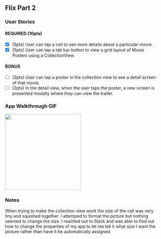 
## Flix Part 2

### User Stories

#### REQUIRED (10pts)
- [x] (5pts) User can tap a cell to see more details about a particular movie.
- [x] (5pts) User can tap a tab bar button to view a grid layout of Movie Posters using a CollectionView.

#### BONUS
- [ ] (2pts) User can tap a poster in the collection view to see a detail screen of that movie.
- [ ] (2pts) In the detail view, when the user taps the poster, a new screen is presented modally where they can view the trailer.

### App Walkthrough GIF
<img src="http://g.recordit.co/pE1YZfODhg.gif" width=250><br>

### Notes
When trying to make the collection view work the size of the cell was very tiny and squished together. I attemped to format the picture but nothing seemed to change the size. I reached out to Slack and was able to find out how to change the properties of my app to let me tell it what size I want the picture rather than have it be automatically assigned.
